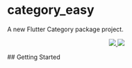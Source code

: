 # category_easy

A new Flutter Category package project.
<p align="center">  
<a href="https://codecov.io/gh/lovekid1997/category_easy">
        <img src="https://codecov.io/gh/lovekid1997/category_easy/branch/develop/graph/badge.svg?token=K9JN2G4SN3"/>
</a>


<a href="https://github.com/lovekid1997/category_easy/blob/main/LICENSE">
    <img rel="ugc" src="https://img.shields.io/github/license/lovekid1997/category_easy"/>
</a>
</p>
## Getting Started
